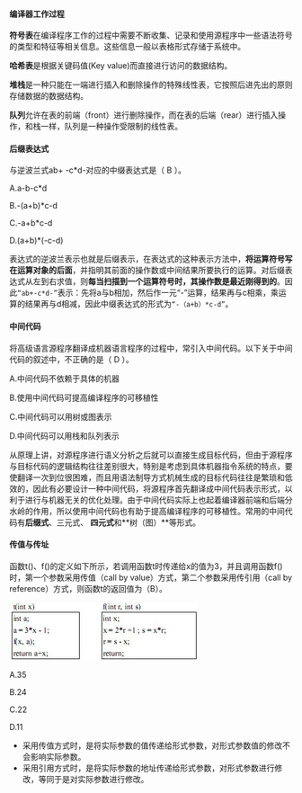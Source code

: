 #### 编译器工作过程

**符号表**在编译程序工作的过程中需要不断收集、记录和使用源程序中一些语法符号的类型和特征等相关信息。这些信息一般以表格形式存储于系统中。

**哈希表**是根据关键码值(Key value)而直接进行访问的数据结构。

**堆栈**是一种只能在一端进行插入和删除操作的特殊线性表，它按照后进先出的原则存储数据的数据结构。

**队列**允许在表的前端（front）进行删除操作，而在表的后端（rear）进行插入操作，和栈一样，队列是一种操作受限制的线性表。 



#### 后缀表达式

与逆波兰式ab+ -c*d-对应的中缀表达式是（ B ）。

A.a-b-c*d

B.-(a+b)*c-d

C.-a+b*c-d

D.(a+b)*(-c-d)

表达式的逆波兰表示也就是后缀表示，在表达式的这种表示方法中，**将运算符号写在运算对象的后面**，并指明其前面的操作数或中间结果所要执行的运算。对后缀表达式从左到右求值，则**每当扫描到一个运算符号时，其操作数是最近刚得到的**。因此`“ab+-c*d-”`表示：先将a与b相加，然后作一元“-”运算，结果再与c相乘，乘运算的结果再与d相减，因此中缀表达式的形式为`“-（a+b）*c-d”`。



#### 中间代码

将高级语言源程序翻译成机器语言程序的过程中，常引入中间代码。以下关于中间代码的叙述中，不正确的是（ D ）。  

A.中间代码不依赖于具体的机器

B.使用中间代码可提高编译程序的可移植性

C.中间代码可以用树或图表示

D.中间代码可以用栈和队列表示

从原理上讲，对源程序进行语义分析之后就可以直接生成目标代码，但由于源程序与目标代码的逻辑结构往往差别很大，特别是考虑到具体机器指令系统的特点，要使翻译一次到位很困难，而且用语法制导方式机械生成的目标代码往往是繁琐和低效的，因此有必要设计一种中间代码，将源程序首先翻译成中间代码表示形式，以利于进行与机器无关的优化处理。由于中间代码实际上也起着编译器前端和后端分水岭的作用，所以使用中间代码也有助于提高编译程序的可移植性。常用的中间代码有**后缀式**、三元式、 **四元式**和**树（图）**等形式。



#### 传值与传址

函数t()、f()的定义如下所示，若调用函数t时传递给x的值为3，并且调用函数f()时，第一个参数采用传值（call by value）方式，第二个参数采用传引用（call by reference）方式，则函数t的返回值为（B）。

![img](img/108_604269.jpg)

 A.35

B.24

C.22

D.11

- 采用传值方式时，是将实际参数的值传递给形式参数，对形式参数值的修改不会影响实际参数。
- 采用引用方式时，是将实际参数的地址传递给形式参数，对形式参数进行修改，等同于是对实际参数进行修改。

















































